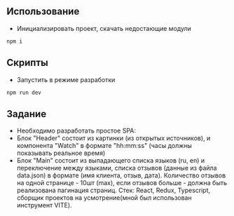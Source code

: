 ## Использование

- Инициализировать проект, скачать недостающие модули

```
npm i
```

## Скрипты

- Запустить в режиме разработки

```
npm run dev
```
## Задание

- Необходимо разработать простое SPA:
- Блок "Header" состоит из картинки (из открытых источников),  и компонента "Watch" в формате "hh:mm:ss" (часы должны показывать реальное время)
- Блок "Main" состоит из выпадающего списка языков (ru, en) и переключение между языками, списка отзывов (данные из файла data.json) в формате (имя клиента, отзыв, дата). Количество отзывов на одной странице - 10шт (max), если отзывов больше - должна быть реализована пагинация страниц.
Стек: React, Redux, Typescript, сборщик проектов на усмотрение(мной был использован инструмент VITE).
```
